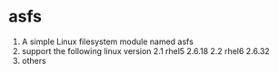 # asfs
1. A simple Linux filesystem module named asfs
2. support the following linux version
  2.1 rhel5 2.6.18
  2.2 rhel6 2.6.32
3. others

